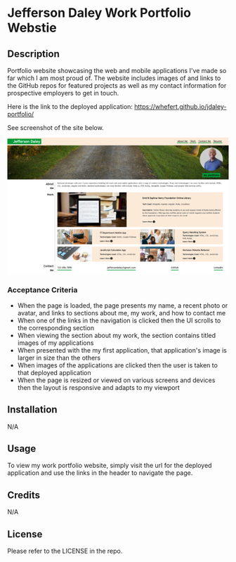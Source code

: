 # Jefferson Daley Work Portfolio Webstie

## Description

Portfolio website showcasing the web and mobile applications I've made so far which I am most proud of. The website includes images of and links to the GitHub repos for featured projects as well as my contact information for prospective employers to get in touch.

Here is the link to the deployed application: https://whefert.github.io/jdaley-portfolio/

See screenshot of the site below.

![Screenshot of Portfolio Website](./images/final_site_screenshot.png)

### Acceptance Criteria

- When the page is loaded, the page presents my name, a recent photo or avatar, and links to sections about me, my work, and how to contact me
- When one of the links in the navigation is clicked then the UI scrolls to the corresponding section
- When viewing the section about my work, the section contains titled images of my applications
- When presented with the my first application, that application's image is larger in size than the others
- When images of the applications are clicked then the user is taken to that deployed application
- When the page is resized or viewed on various screens and devices then the layout is responsive and adapts to my viewport

## Installation

N/A

## Usage

To view my work portfolio website, simply visit the url for the deployed application and use the links in the header to navigate the page.

## Credits

N/A

## License

Please refer to the LICENSE in the repo.
